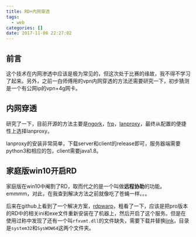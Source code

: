 ```yaml
---
title: RD+内网穿透
tags:
  - web
categories: []
date: 2017-11-08 22:27:02
---
```


## 前言

这个技术在内网渗透中应该是极为常见的，但这次处于比赛的缘故，我不得不学习了起来。另外，之前一白师傅用的vpn内网穿透的方法还需要研究一下，初步猜测是一个有公网ip的vpn+4g网卡。

## 内网穿透

研究了一下，目前开源的方法主要是[ngork](https://github.com/inconshreveable/ngrok)，[frp](https://github.com/fatedier/frp)，[lanproxy](https://github.com/ffay/lanproxy)，最终从配置的便捷性上选择lanproxy。

lanproxy的安装非常简单，下载server和client的release即可，服务器端需要python3和相应的包，client需要java1.8。

## 家庭版win10开启RD

家庭版在win10中阉割了RD，取而代之的是一个叫做**远程协助**的功能。emmmm，对此，在我查到解决方法之前就像吃了苍蝇一样。。。

后来在github上看到了一个解决方案，[rdpwarp](https://github.com/stascorp/rdpwrap)，粗看了一下，应该是把pro版本的RD中的相关ini和exe文件重新安装在了机器上，然后开启了这个服务。但是在使用过称中发现了还有一个叫`rfxvmt.dll`的文件缺失，需要下载并替换[link](https://github.com/stascorp/rdpwrap/issues/194#issuecomment-325627235)，目录是`system32`和`SysWOW64`这两个文件夹。